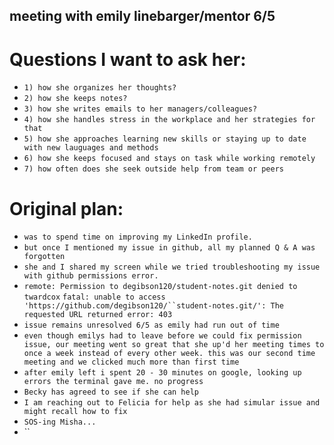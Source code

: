 ## meeting with emily linebarger/mentor 6/5
# Questions I want to ask her:
- `1) how she organizes her thoughts?`
- `2) how she keeps notes?`
- `3) how she writes emails to her managers/colleagues?`
- `4) how she handles stress in the workplace and her strategies for that`
- `5) how she approaches learning new skills or staying up to date with new lauguages and methods`
- `6) how she keeps focused and stays on task while working remotely`
- `7) how often does she seek outside help from team or peers`

# Original plan:
- `was to spend time on improving my LinkedIn profile.`
- `but once I mentioned my issue in github, all my planned Q & A was forgotten` 
- `she and I shared my screen while we tried troubleshooting my issue with github permissions error.`
- `remote: Permission to degibson120/student-notes.git denied to twardcox`
`fatal: unable to access 'https://github.com/degibson120/``student-notes.git/': The requested URL returned error: 403`
- `issue remains unresolved 6/5 as emily had run out of time`
- `even though emilys had to leave before we could fix permission issue, our meeting went so great that she up'd her meeting times to once a week instead of every other week. this was our second time meeting and we clicked much more than first time`
- `after emily left i spent 20 - 30 minutes on google, looking up errors the terminal gave me. no progress`
- `Becky has agreed to see if she can help`
- `I am reaching out to Felicia for help as she had simular issue and might recall how to fix`
- `SOS-ing Misha...`
- ``

